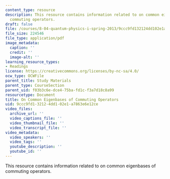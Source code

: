 ```yaml
---
content_type: resource
description: This resource contains information related to on common eigenbases of
  commuting operators.
draft: false
file: /courses/8-04-quantum-physics-i-spring-2013/9ccc9fd132124dd102e1a7863e6e12ce_MIT8_04S13_OnCommEigenbas.pdf
file_size: 224546
file_type: application/pdf
image_metadata:
  caption: ''
  credit: ''
  image-alt: ''
learning_resource_types:
- Readings
license: https://creativecommons.org/licenses/by-nc-sa/4.0/
ocw_type: OCWFile
parent_title: Study Materials
parent_type: CourseSection
parent_uid: f03b3c6e-dce4-75ba-fd1c-f3a7d18c8a99
resourcetype: Document
title: On Common Eigenbases of Commuting Operators
uid: 9ccc9fd1-3212-4dd1-02e1-a7863e6e12ce
video_files:
  archive_url: ''
  video_captions_file: ''
  video_thumbnail_file: ''
  video_transcript_file: ''
video_metadata:
  video_speakers: ''
  video_tags: ''
  youtube_description: ''
  youtube_id: ''
---
```

This resource contains information related to on common eigenbases of commuting operators.